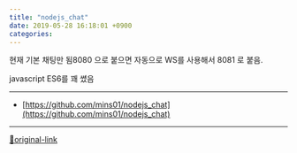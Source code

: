 ```yaml
---
title: "nodejs_chat"
date: 2019-05-28 16:18:01 +0900
categories: 
---
```

  

현재 기본 채팅만 됨8080 으로 붙으면 자동으로 WS를 사용해서 8081 로 붙음.
  

javascript ES6를 꽤 쎴음






***
+ [https://github.com/mins01/nodejs_chat](https://github.com/mins01/nodejs_chat)


***
[🔗original-link](http://www.mins01.com/mh/tech/read/1293)
